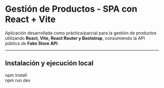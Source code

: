 # Gestión de Productos - SPA con React + Vite

Aplicación desarrollada como práctica/parcial para la gestión de productos utilizando **React, Vite, React Router y Bootstrap**, consumiendo la API pública de **Fake Store API**.

-----------------------------------------------------------------------------

## Instalación y ejecución local  
npm install  
npm run dev  